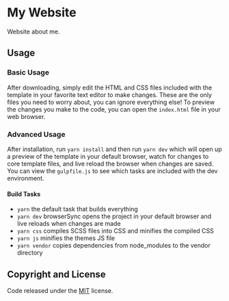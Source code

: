 # My Website

Website about me.

## Usage

### Basic Usage

After downloading, simply edit the HTML and CSS files included with the template in your favorite text editor to make changes. These are the only files you need to worry about, you can ignore everything else! To preview the changes you make to the code, you can open the `index.html` file in your web browser.

### Advanced Usage

After installation, run `yarn install` and then run `yarn dev` which will open up a preview of the template in your default browser, watch for changes to core template files, and live reload the browser when changes are saved. You can view the `gulpfile.js` to see which tasks are included with the dev environment.

#### Build Tasks

- `yarn` the default task that builds everything
- `yarn dev` browserSync opens the project in your default browser and live reloads when changes are made
- `yarn css` compiles SCSS files into CSS and minifies the compiled CSS
- `yarn js` minifies the themes JS file
- `yarn vendor` copies dependencies from node_modules to the vendor directory

## Copyright and License

Code released under the [MIT](https://github.com/jashanbhullar/jashanbhullar.github.io/blob/master/LICENSE) license.
